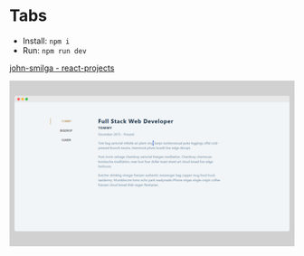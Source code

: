 # Tabs

- Install: `npm i`
- Run: `npm run dev`

[john-smilga - react-projects](https://github.com/john-smilga/react-projects)

![Project Screenshoot](screenshot.png)
